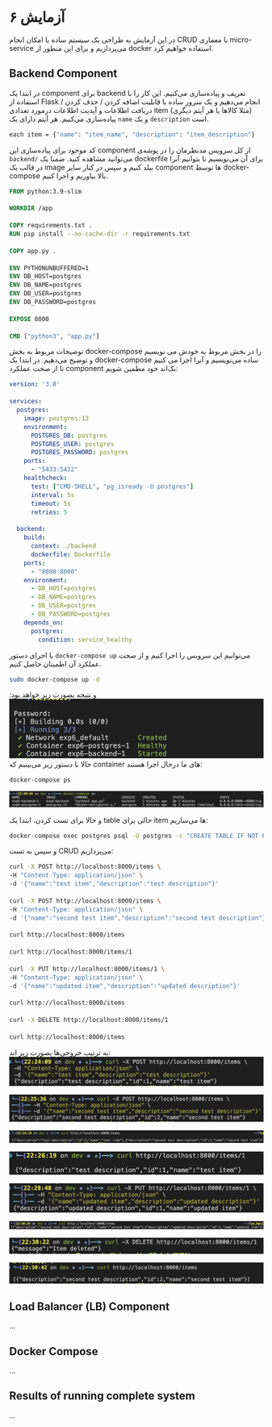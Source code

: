 # آزمایش ۶
در این آزمایش به طراحی یک سیستم ساده‌ با امکان انجام CRUD با معماری micro-service می‌پردازیم و برای این منظور از docker استفاده خواهیم کرد.

## Backend Component
در ابتدا یک component برای backend تعریف و پیاده‌سازی می‌کنیم. این کار را با استفاده از Flask انجام می‌دهیم و یک سرور ساده با قابلیت اضافه کردن / حذف کردن / دریافت اطلاعات و آپدیت اطلاعات درمورد تعدادی item (مثلا کالاها یا هر آیتم دیگری) پیاده‌سازی می‌کنیم. هر آیتم دارای یک `name` و یک `description` است.

```bash
each item = {"name": "item_name", "description": "item_description"}
```

کد موجود برای پیاده‌سازی این component از کل سرویس مدنظرمان را در پوشه‌ی `backend/` می‌توانید مشاهده کنید. ضمنا یک dockerfile برای آن می‌نویسیم تا بتوانیم آنرا در قالب یک image بیلد کنیم و سپس در کنار سایر component ها توسط docker-compose بالا بیاوریم و اجرا کنیم.

```Dockerfile
FROM python:3.9-slim

WORKDIR /app

COPY requirements.txt .
RUN pip install --no-cache-dir -r requirements.txt

COPY app.py .

ENV PYTHONUNBUFFERED=1
ENV DB_HOST=postgres
ENV DB_NAME=postgres
ENV DB_USER=postgres
ENV DB_PASSWORD=postgres

EXPOSE 8000

CMD ["python3", "app.py"]
```
توضیحات مربوط به بخش docker-compose را در بخش مربوط به خودش می نویسیم و توضیح می‌دهیم. در ابتدا یک docker-compose ساده می‌نویسیم و آنرا اجرا می کنیم تا از صحت عملکرد component بک‌اند خود مطمین شویم:

```yaml
version: '3.8'

services:
  postgres:
    image: postgres:13
    environment:
      POSTGRES_DB: postgres
      POSTGRES_USER: postgres
      POSTGRES_PASSWORD: postgres
    ports:
      - "5433:5432"
    healthcheck:
      test: ["CMD-SHELL", "pg_isready -U postgres"]
      interval: 5s
      timeout: 5s
      retries: 5

  backend:
    build:
      context: ./backend
      dockerfile: Dockerfile
    ports:
      - "8000:8000"
    environment:
      - DB_HOST=postgres
      - DB_NAME=postgres
      - DB_USER=postgres
      - DB_PASSWORD=postgres
    depends_on:
      postgres:
        condition: service_healthy
```
با اجرای دستور `docker-compose up` می‌توانیم این سرویس را اجرا کنیم و از صحت عملکرد آن اطمینان حاصل کنیم.

```bash
sudo docker-compose up -d
```
و نتیجه بصورت زیر خواهد بود:
![1](static/1.png)
حالا با دستور زیر می‌بینیم که container های ما درحال اجرا هستند:
```bash
docker-compose ps
```

![2](static/2.png)

و حالا برای تست کردن، ابتدا یک table خالی برای item ها می‌سازیم:

```bash
docker-compose exec postgres psql -U postgres -c "CREATE TABLE IF NOT EXISTS items (id SERIAL PRIMARY KEY, name VARCHAR(100), description TEXT);"
```
و سپس به تست CRUD می‌پردازیم:

```bash
curl -X POST http://localhost:8000/items \
-H "Content-Type: application/json" \
-d '{"name":"test item","description":"test description"}'

curl -X POST http://localhost:8000/items \                                              
-H "Content-Type: application/json" \
-d '{"name":"second test item","description":"second test description"}'

curl http://localhost:8000/items        

curl http://localhost:8000/items/1           

curl -X PUT http://localhost:8000/items/1 \                                  
-H "Content-Type: application/json" \
-d '{"name":"updated item","description":"updated description"}'

curl http://localhost:8000/items        

curl -X DELETE http://localhost:8000/items/1  

curl http://localhost:8000/items
```

به ترتیب خروجی‌ها بصورت زیر اند:
![3](static/3.png)

![4](static/4.png)

![5](static/5.png)

![6](static/6.png)

![7](static/7.png)

![8](static/8.png)

![9](static/9.png)

![10](static/10.png)

## Load Balancer (LB) Component
...

## Docker Compose
...

## Results of running complete system
...
